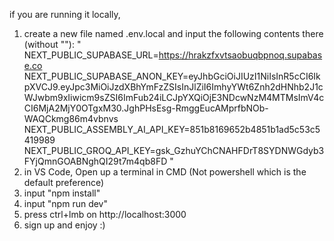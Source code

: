 if you are running it locally, 
1.  create a new file named .env.local and input the following contents there (without ""):
"   NEXT_PUBLIC_SUPABASE_URL=https://hrakzfxvtsaobuqbpnoq.supabase.co
   NEXT_PUBLIC_SUPABASE_ANON_KEY=eyJhbGciOiJIUzI1NiIsInR5cCI6IkpXVCJ9.eyJpc3MiOiJzdXBhYmFzZSIsInJlZiI6ImhyYWt6Znh2dHNhb2J1cWJwbm9xIiwicm9sZSI6ImFub24iLCJpYXQiOjE3NDcwNzM4MTMsImV4cCI6MjA2MjY0OTgxM30.JghPHsEsg-RmggEucAMprfbNOb-WAQCkmg86m4vbnvs
   NEXT_PUBLIC_ASSEMBLY_AI_API_KEY=851b8169652b4851b1ad5c53c5419989
   NEXT_PUBLIC_GROQ_API_KEY=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  "
3. in VS Code, Open up a terminal in CMD (Not powershell which is the default preference)
4. input "npm install"
5. input "npm run dev"
6. press ctrl+lmb on http://localhost:3000
7. sign up and enjoy :)   
